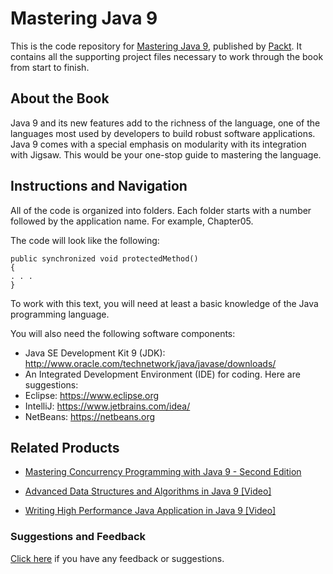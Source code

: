 # Mastering Java 9
This is the code repository for [Mastering Java 9](https://www.packtpub.com/application-development/mastering-java-9?utm_source=github&utm_medium=repository&utm_campaign=9781786468734), published by [Packt](https://www.packtpub.com/?utm_source=github). It contains all the supporting project files necessary to work through the book from start to finish.
## About the Book
Java 9 and its new features add to the richness of the language, one of the languages most used by developers to build robust software applications. Java 9 comes with a special emphasis on modularity with its integration with Jigsaw. This would be your one-stop guide to mastering the language.
## Instructions and Navigation
All of the code is organized into folders. Each folder starts with a number followed by the application name. For example, Chapter05.



The code will look like the following:
```
public synchronized void protectedMethod()
{
. . .
}
```

To work with this text, you will need at least a basic knowledge of the Java programming
language.

You will also need the following software components:

* Java SE Development Kit 9 (JDK): http://www.oracle.com/technetwork/java/javase/downloads/
* An Integrated Development Environment (IDE) for coding. Here are suggestions:
* Eclipse: https://www.eclipse.org
* IntelliJ: https://www.jetbrains.com/idea/
* NetBeans: https://netbeans.org

## Related Products
* [Mastering Concurrency Programming with Java 9 - Second Edition](https://www.packtpub.com/application-development/mastering-concurrency-programming-java-9-second-edition?utm_source=github&utm_medium=repository&utm_campaign=9781785887949)

* [Advanced Data Structures and Algorithms in Java 9 [Video]](https://www.packtpub.com/application-development/advanced-data-structures-and-algorithms-java-9-video?utm_source=github&utm_medium=repository&utm_campaign=9781788624213)

* [Writing High Performance Java Application in Java 9 [Video]](https://www.packtpub.com/application-development/writing-high-performance-java-application-java-9-video?utm_source=github&utm_medium=repository&utm_campaign=9781788474993)

### Suggestions and Feedback
[Click here](https://docs.google.com/forms/d/e/1FAIpQLSe5qwunkGf6PUvzPirPDtuy1Du5Rlzew23UBp2S-P3wB-GcwQ/viewform) if you have any feedback or suggestions.
